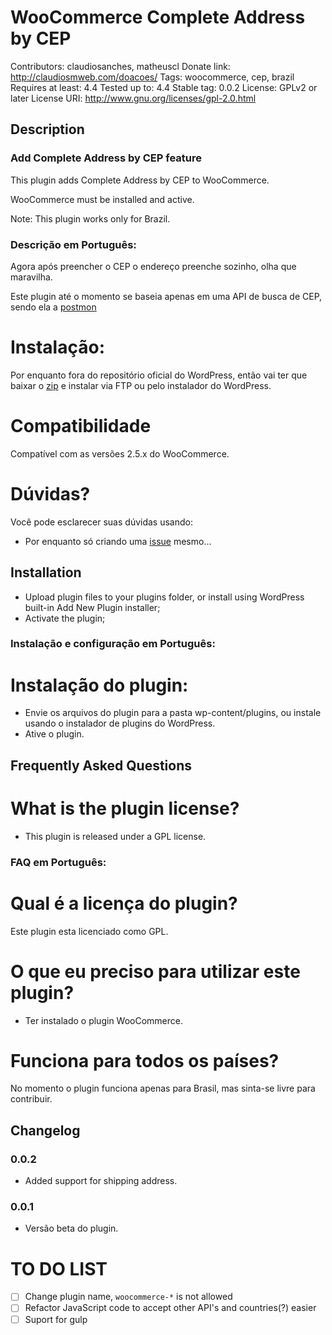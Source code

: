 # WooCommerce Complete Address by CEP #
Contributors: claudiosanches, matheuscl
Donate link: http://claudiosmweb.com/doacoes/
Tags: woocommerce, cep, brazil
Requires at least: 4.4
Tested up to: 4.4
Stable tag: 0.0.2
License: GPLv2 or later
License URI: http://www.gnu.org/licenses/gpl-2.0.html

## Description ##

### Add Complete Address by CEP feature ###

This plugin adds Complete Address by CEP to WooCommerce.

WooCommerce must be installed and active.

Note: This plugin works only for Brazil.

### Descrição em Português: ###

Agora após preencher o CEP o endereço preenche sozinho, olha que maravilha.

Este plugin até o momento se baseia apenas em uma API de busca de CEP, sendo ela a [postmon](http://postmon.com.br/)

# Instalação: #

Por enquanto fora do repositório oficial do WordPress, então vai ter que baixar o [zip](https://github.com/claudiosmweb/woocommerce-complete-address-by-cep/archive/master.zip) e instalar via FTP ou pelo instalador do WordPress.

# Compatibilidade #

Compatível com as versões 2.5.x do WooCommerce.

# Dúvidas? #

Você pode esclarecer suas dúvidas usando:

* Por enquanto só criando uma [issue](https://github.com/claudiosmweb/woocommerce-complete-address-by-cep/issues) mesmo...

## Installation ##

* Upload plugin files to your plugins folder, or install using WordPress built-in Add New Plugin installer;
* Activate the plugin;

### Instalação e configuração em Português: ###

# Instalação do plugin: #

* Envie os arquivos do plugin para a pasta wp-content/plugins, ou instale usando o instalador de plugins do WordPress.
* Ative o plugin.

## Frequently Asked Questions ##

# What is the plugin license? #

* This plugin is released under a GPL license.

### FAQ em Português: ###

# Qual é a licença do plugin? #

Este plugin esta licenciado como GPL.

# O que eu preciso para utilizar este plugin? #

* Ter instalado o plugin WooCommerce.

# Funciona para todos os países? #

No momento o plugin funciona apenas para Brasil, mas sinta-se livre para contribuir.

## Changelog ##

### 0.0.2 ###

* Added support for shipping address.

### 0.0.1 ###

* Versão beta do plugin.

# TO DO LIST #
- [ ] Change plugin name, `woocommerce-*` is not allowed
- [ ] Refactor JavaScript code to accept other API's and countries(?) easier
- [ ] Suport for gulp
